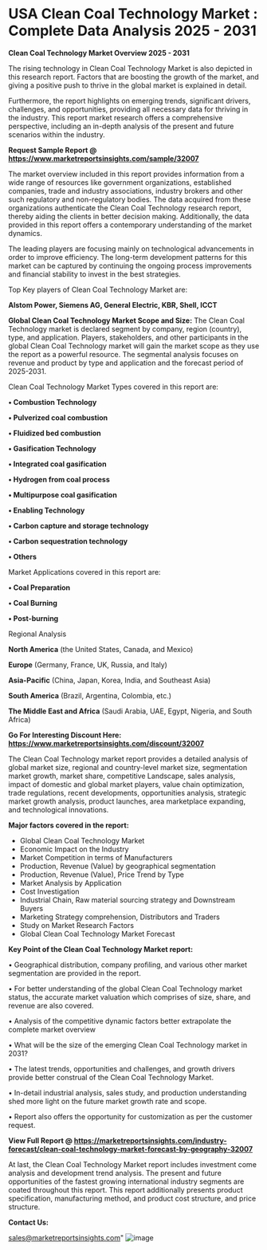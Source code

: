  # USA Clean Coal Technology Market : Complete Data Analysis 2025 - 2031

<Strong> Clean Coal Technology Market Overview 2025 - 2031</strong>

The rising technology in Clean Coal Technology Market is also depicted in this research report. Factors that are boosting the growth of the market, and giving a positive push to thrive in the global market is explained in detail.

Furthermore, the report highlights on emerging trends, significant drivers, challenges, and opportunities, providing all necessary data for thriving in the industry. This report market research offers a comprehensive perspective, including an in-depth analysis of the present and future scenarios within the industry.

<strong>Request Sample Report @ <a href=https://www.marketreportsinsights.com/sample/32007>https://www.marketreportsinsights.com/sample/32007</a></strong>

The market overview included in this report provides information from a wide range of resources like government organizations, established companies, trade and industry associations, industry brokers and other such regulatory and non-regulatory bodies. The data acquired from these organizations authenticate the Clean Coal Technology research report, thereby aiding the clients in better decision making. Additionally, the data provided in this report offers a contemporary understanding of the market dynamics.

The leading players are focusing mainly on technological advancements in order to improve efficiency. The long-term development patterns for this market can be captured by continuing the ongoing process improvements and financial stability to invest in the best strategies.

Top Key players of Clean Coal Technology Market are:

<strong>Alstom Power, Siemens AG, General Electric, KBR, Shell, ICCT</strong>

<strong><b>Global Clean Coal Technology Market Scope and Size:</b></strong>
The Clean Coal Technology market is declared segment by company, region (country), type, and application. Players, stakeholders, and other participants in the global Clean Coal Technology market will gain the market scope as they use the report as a powerful resource. The segmental analysis focuses on revenue and product by type and application and the forecast period of 2025-2031.

Clean Coal Technology Market Types covered in this report are:

<strong>• Combustion Technology

• Pulverized coal combustion

• Fluidized bed combustion

• Gasification Technology

• Integrated coal gasification

• Hydrogen from coal process

• Multipurpose coal gasification

• Enabling Technology

• Carbon capture and storage technology

• Carbon sequestration technology

• Others</strong>

Market Applications covered in this report are:

<strong>• Coal Preparation

• Coal Burning

• Post-burning</strong> 

Regional Analysis

<strong>North America</strong> (the United States, Canada, and Mexico)

<strong>Europe</strong> (Germany, France, UK, Russia, and Italy)

<strong>Asia-Pacific</strong> (China, Japan, Korea, India, and Southeast Asia)

<strong>South America</strong> (Brazil, Argentina, Colombia, etc.)

<strong>The Middle East and Africa</strong> (Saudi Arabia, UAE, Egypt, Nigeria, and South Africa)

<strong>Go For Interesting Discount Here: <a href=https://www.marketreportsinsights.com/discount/32007>https://www.marketreportsinsights.com/discount/32007</a></strong>

The Clean Coal Technology market report provides a detailed analysis of global market size, regional and country-level market size, segmentation market growth, market share, competitive Landscape, sales analysis, impact of domestic and global market players, value chain optimization, trade regulations, recent developments, opportunities analysis, strategic market growth analysis, product launches, area marketplace expanding, and technological innovations.

<strong><b>Major factors covered in the report:</b></strong>
<ul>
  <li>Global Clean Coal Technology Market </li>
  <li>Economic Impact on the Industry</li>
  <li>Market Competition in terms of Manufacturers</li>
  <li>Production, Revenue (Value) by geographical segmentation</li>
  <li>Production, Revenue (Value), Price Trend by Type</li>
  <li>Market Analysis by Application</li>
  <li>Cost Investigation</li>
  <li>Industrial Chain, Raw material sourcing strategy and Downstream Buyers</li>
  <li>Marketing Strategy comprehension, Distributors and Traders</li>
  <li>Study on Market Research Factors</li>
  <li>Global Clean Coal Technology Market Forecast</li>
</ul>

<strong><b>Key Point of the Clean Coal Technology Market report:</b></strong>

• Geographical distribution, company profiling, and various other market segmentation are provided in the report.

• For better understanding of the global Clean Coal Technology market status, the accurate market valuation which comprises of size, share, and revenue are also covered.

• Analysis of the competitive dynamic factors better extrapolate the complete market overview

• What will be the size of the emerging Clean Coal Technology market in 2031?

• The latest trends, opportunities and challenges, and growth drivers provide better construal of the Clean Coal Technology Market.

• In-detail industrial analysis, sales study, and production understanding shed more light on the future market growth rate and scope.

• Report also offers the opportunity for customization as per the customer request.

<strong><b>View Full Report @ <a href=https://marketreportsinsights.com/industry-forecast/clean-coal-technology-market-forecast-by-geography-32007>https://marketreportsinsights.com/industry-forecast/clean-coal-technology-market-forecast-by-geography-32007</a></b></strong>


At last, the Clean Coal Technology Market report includes investment come analysis and development trend analysis. The present and future opportunities of the fastest growing international industry segments are coated throughout this report. This report additionally presents product specification, manufacturing method, and product cost structure, and price structure.

<strong>Contact Us:</strong>

sales@marketreportsinsights.com"
![image](https://github.com/user-attachments/assets/a7813fab-eef8-41e7-abd2-9aa095018b38)
